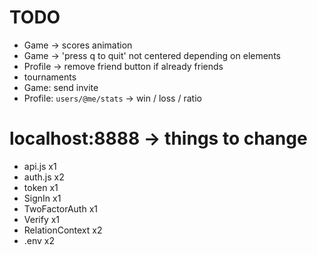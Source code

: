 # TODO
- Game -> scores animation
- Game -> 'press q to quit' not centered depending on elements
- Profile -> remove friend button if already friends
- tournaments
- Game: send invite
- Profile: `users/@me/stats` -> win / loss / ratio

# localhost:8888 -> things to change
- api.js			x1
- auth.js			x2
- token				x1
- SignIn			x1
- TwoFactorAuth		x1
- Verify			x1
- RelationContext	x2
- .env				x2
